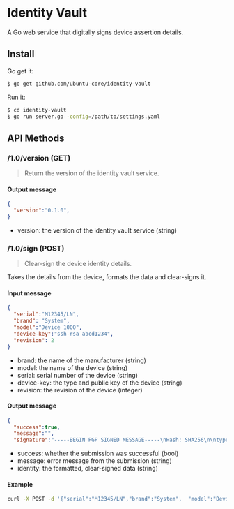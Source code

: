 # Identity Vault

A Go web service that digitally signs device assertion details.

## Install
Go get it:

  ```bash
  $ go get github.com/ubuntu-core/identity-vault
  ```

Run it:
  ```bash
  $ cd identity-vault
  $ go run server.go -config=/path/to/settings.yaml
  ```

## API Methods

### /1.0/version (GET)
> Return the version of the identity vault service.

#### Output message

```json
{
  "version":"0.1.0",
}
```
  - version: the version of the identity vault service (string)


### /1.0/sign (POST)
> Clear-sign the device identity details.

Takes the details from the device, formats the data and clear-signs it.

#### Input message

  ```json
  {
    "serial":"M12345/LN",
    "brand": "System",
    "model":"Device 1000",
    "device-key":"ssh-rsa abcd1234",
    "revision": 2
  }
  ```
- brand: the name of the manufacturer (string)
- model: the name of the device (string)
- serial: serial number of the device (string)
- device-key: the type and public key of the device (string)
- revision: the revision of the device (integer)

#### Output message

```json
{
  "success":true,
  "message":"",
  "signature":"-----BEGIN PGP SIGNED MESSAGE-----\nHash: SHA256\n\ntype: device\nbrand: Device 1000\nmodel: Device 1000\nserial: M12345/LN\ntimestamp: 2016-02-03 17:22:59.93489652 +0000 UTC\nrevision: 2\ndevice-key: ssh-rsa abcd1234\n-----BEGIN PGP SIGNATURE-----\n\nwsFcBAEBCA ... A5LT\n-----END PGP SIGNATURE-----"}
```
- success: whether the submission was successful (bool)
- message: error message from the submission (string)
- identity: the formatted, clear-signed data (string)

#### Example
```bash
curl -X POST -d '{"serial":"M12345/LN","brand":"System",  "model":"Device 1000", "revision": 2, "device-key":"rsa-ssh abcd1234"}' http://localhost:8080/1.0/sign
```
